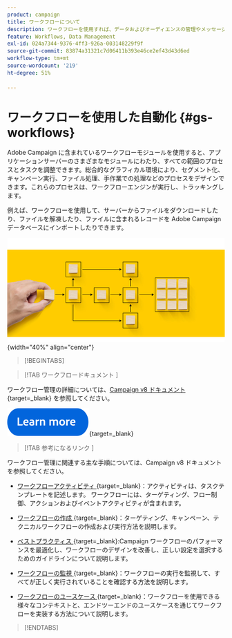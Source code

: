 ```yaml
---
product: campaign
title: ワークフローについて
description: ワークフローを使用すれば、データおよびオーディエンスの管理やメッセージの送信などのプロセスを自動化できます
feature: Workflows, Data Management
exl-id: 024a7344-9376-4ff3-926a-003148229f9f
source-git-commit: 83874a31321c7d06411b393e46ce2ef43d43d6ed
workflow-type: tm+mt
source-wordcount: '219'
ht-degree: 51%

---
```


# ワークフローを使用した自動化 {#gs-workflows}

Adobe Campaign に含まれているワークフローモジュールを使用すると、アプリケーションサーバーのさまざまなモジュールにわたり、すべての範囲のプロセスとタスクを調整できます。総合的なグラフィカル環境により、セグメント化、キャンペーン実行、ファイル処理、手作業での処理などのプロセスをデザインできます。これらのプロセスは、ワークフローエンジンが実行し、トラッキングします。

例えば、ワークフローを使用して、サーバーからファイルをダウンロードしたり、ファイルを解凍したり、ファイルに含まれるレコードを Adobe Campaign データベースにインポートしたりできます。

![](assets/do-not-localize/workflow.jpg){width="40%" align="center"}


>[!BEGINTABS]

>[!TAB  ワークフロードキュメント ]

ワークフロー管理の詳細については、[Campaign v8 ドキュメント ](https://experienceleague.adobe.com/docs/campaign/automation/workflows/introduction/about-workflows.html?lang=ja){target=_blank} を参照してください。


[![画像](../../assets/do-not-localize/learn-more-button.svg)](https://experienceleague.adobe.com/docs/campaign/automation/workflows/introduction/about-workflows.html?lang=ja){target=_blank}


>[!TAB  参考になるリンク ]

ワークフロー管理に関連する主な手順については、Campaign v8 ドキュメントを参照してください。

* [ ワークフローアクティビティ ](https://experienceleague.adobe.com/docs/campaign/automation/workflows/wf-activities/activities.html?lang=ja){target=_blank}：アクティビティは、タスクテンプレートを記述します。 ワークフローには、ターゲティング、フロー制御、アクションおよびイベントアクティビティが含まれます。

* [ ワークフローの作成 ](https://experienceleague.adobe.com/docs/campaign/automation/workflows/introduction/build-a-workflow.html?lang=ja){target=_blank}：ターゲティング、キャンペーン、テクニカルワークフローの作成および実行方法を説明します。

* [ ベストプラクティス ](https://experienceleague.adobe.com/docs/campaign/automation/workflows/introduction/workflow-best-practices.html?lang=ja){target=_blank}:Campaign ワークフローのパフォーマンスを最適化し、ワークフローのデザインを改善し、正しい設定を選択するためのガイドラインについて説明します。

* [ ワークフローの監視 ](https://experienceleague.adobe.com/docs/campaign/automation/workflows/monitoring-workflows/monitor-workflow-execution.html?lang=ja){target=_blank}：ワークフローの実行を監視して、すべてが正しく実行されていることを確認する方法を説明します。

* [ ワークフローのユースケース ](https://experienceleague.adobe.com/docs/campaign/automation/workflows/use-cases/workflow-use-cases.html?lang=ja){target=_blank}：ワークフローを使用できる様々なコンテキストと、エンドツーエンドのユースケースを通じてワークフローを実装する方法について説明します。


>[!ENDTABS]





<!--

Adobe Campaign uses workflows to:

* Carry out targeting campaigns. [Learn more](building-a-workflow.md#implementation-steps-)
* Build campaigns: for each campaign, the **[!UICONTROL Workflow]** tab lets you build the target and create the deliveries. [Learn more](building-a-workflow.md#campaign-workflows)
* Perform technical processes: cleanup, collecting tracking information or provisional calculations. [Learn more](building-a-workflow.md#technical-workflows)

A workflow can mean both a process definition (the workflow model, which is a representation of what is supposed to happen) and an instance of this process (a workflow instance, which is a representation of what is actually happening).

The workflow template describes the various tasks to be performed and how they are linked together. The task templates are called activities and are represented by icons. They are linked together by transitions.

![](assets/example1.png)

Each workflow contains:

* **[!UICONTROL Activities]**

  An activity describes a task template. The various activities available are represented on the diagram by icons. Each type has common properties and specific properties. For example, while all activities have a name and label, only the **[!UICONTROL Approval]** activity has an assignment.

  In a workflow diagram, a given activity can produce multiple tasks, in particular when there is a loop or recurrent (periodic) actions.

  All workflow activities are listed in [this section](about-activities.md), including use cases and samples.

* **[!UICONTROL Transitions]**

  Transitions enable you to link activities and to define their sequence. A transition links a source activity to a destination activity. There are several sorts of transitions, which depend on the source activity. Some transitions have additional parameters such as a duration, a condition or a filter.

  A transition which is not linked to a destination activity is colored orange and the arrow head is shown as a diamond.

  >[!NOTE]
  >
  >A workflow containing unterminated transitions can still be executed: a warning message will be generated and the workflow will pause once it reaches the transition but it will not generate an error. It is thus possible to start a workflow without it being finished and to add to it as you go along.

  For more information about how to build a workflow, refer to [this section](building-a-workflow.md).

* **[!UICONTROL Worktables]**

  The worktable contains all the information carried by the transition. Each workflow uses several worktables. The data conveyed in these tables can be accelerated and used throughout the workflow's life cycle, as long as it is not purged. Indeed, unneeded tables are purged each time the workflow is passivated, and possibly during the execution of the largest workflows to avoid overloading the server.

  Learn more on workflow data and tables in [this section](how-to-use-workflow-data.md).

## Key principles and best practices{#principles-workflows}

Refer to these sections to find guidance and best practices to automate processes with workflows:

* Learn more about workflow activities in [this page](how-to-use-workflow-data.md).
* Learn how to build a workflow in [this section](building-a-workflow.md).
* Discover how to use workflows to import data in Campaign in [this section](../../platform/using/import-export-workflows.md).
* Workflow best practices are detailed in [this page](workflow-best-practices.md).
* Find guidance about workflow execution in [this section](starting-a-workflow.md).
* Learn how to monitor workflows in [this page](monitoring-workflow-execution.md).
* Learn how to grant access to users to use workflows in [this page](managing-rights.md).

-->